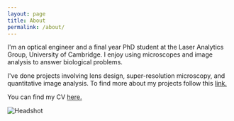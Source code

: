 ```yaml
---
layout: page
title: About
permalink: /about/
---
```


I'm an optical engineer and a final year PhD student at the Laser Analytics Group, University of Cambridge. I enjoy using microscopes and image analysis to answer biological problems.

I've done projects involving lens design, super-resolution microscopy, and quantitative image analysis. To find more about my projects follow this [link.]({{site.baseurl}}/)

You can find my CV [here.]({{site.baseurl}}/files/Vallejo-Ramirez,Pedro_resume_Oct2019.pdf)


![Headshot]({{site.baseurl}}/files/microscope_PVR.jpg)
<!--- ![Headshot]({{site.baseurl}}/files/PPVRHeadshot2.jpg)-->
